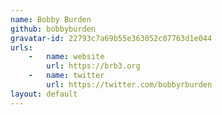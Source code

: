 ```yaml
---
name: Bobby Burden
github: bobbyburden
gravatar-id: 22793c7a69b55e363052c07763d1e044
urls:
    -   name: website
        url: https://brb3.org
    -   name: twitter
        url: https://twitter.com/bobbyrburden
layout: default
---
```

